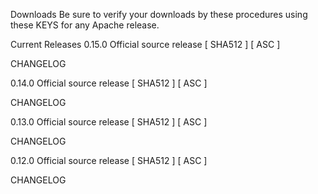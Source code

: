 Downloads
Be sure to verify your downloads by these procedures using these KEYS for any Apache release.

Current Releases
0.15.0
Official source release [ SHA512 ] [ ASC ]

CHANGELOG

0.14.0
Official source release [ SHA512 ] [ ASC ]

CHANGELOG

0.13.0
Official source release [ SHA512 ] [ ASC ]

CHANGELOG

0.12.0
Official source release [ SHA512 ] [ ASC ]

CHANGELOG
